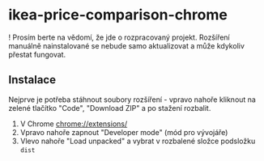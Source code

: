 # ikea-price-comparison-chrome

! Prosím berte na vědomí, že jde o rozpracovaný projekt. Rozšíření manuálně nainstalované se nebude samo aktualizovat a může kdykoliv přestat fungovat.
 
## Instalace

Nejprve je potřeba stáhnout soubory rozšíření - vpravo nahoře kliknout na zelené tlačítko "Code", "Download ZIP" a po stažení rozbalit.

1. V Chrome [chrome://extensions/](chrome://extensions/)
2. Vpravo nahoře zapnout "Developer mode" (mód pro vývojáře)
3. Vlevo nahoře "Load unpacked" a vybrat v rozbalené složce podsložku `dist`
